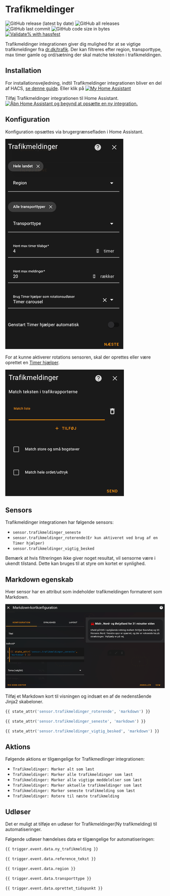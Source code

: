 # Trafikmeldinger

![GitHub release (latest by date)](https://img.shields.io/github/v/release/kgn3400/trafikmeldinger)
![GitHub all releases](https://img.shields.io/github/downloads/kgn3400/trafikmeldinger/total)
![GitHub last commit](https://img.shields.io/github/last-commit/kgn3400/trafikmeldinger)
![GitHub code size in bytes](https://img.shields.io/github/languages/code-size/kgn3400/trafikmeldinger)
[![Validate% with hassfest](https://github.com/kgn3400/trafikmeldinger/workflows/Validate%20with%20hassfest/badge.svg)](https://github.com/kgn3400/trafikmeldinger/actions/workflows/hassfest.yaml)

Trafikmeldinger integrationen giver dig mulighed for at se vigtige trafikmeldinger fra [dr.dk/trafik](https://dr.dk/trafik).
Der kan filtreres efter region, transporttype, max timer gamle og ord/sætning der skal matche teksten i trafikmeldingen.

## Installation

For installationsvejledning, indtil Trafikmeldinger integrationen bliver en del af HACS, [se denne guide](https://hacs.xyz/docs/faq/custom_repositories).
Eller klik på
[![My Home Assistant](https://img.shields.io/badge/Home%20Assistant-%2341BDF5.svg?style=flat&logo=home-assistant&label=Add%20to%20HACS)](https://my.home-assistant.io/redirect/hacs_repository/?owner=kgn3400&repository=trafikmeldinger&category=integration)

Tilføj Trafikmeldinger integrationen til Home Assistant.
[![Åbn Home Assistant og begynd at opsætte en ny integration.](https://my.home-assistant.io/badges/config_flow_start.svg)](https://my.home-assistant.io/redirect/config_flow_start/?domain=trafikmeldinger)

## Konfiguration

Konfiguration opsættes via brugergrænsefladen i Home Assistant.

![Config 1](https://github.com/kgn3400/trafikmeldinger/blob/main/assets/config_1.png)

For at kunne aktiverer rotations sensoren, skal der oprettes eller være oprettet en [Timer hjælper](https://www.home-assistant.io/integrations/timer/).

![Config 2](https://github.com/kgn3400/trafikmeldinger/blob/main/assets/config_2.png)

## Sensors

Trafikmeldinger integrationen har følgende sensors:

* `sensor.trafikmeldinger_seneste`
* `sensor.trafikmeldinger_roterende(Er kun aktiveret ved brug af en Timer hjælper)`
* `sensor.trafikmeldinger_vigtig_besked`

Bemærk at hvis filtreringen ikke giver noget resultat, vil sensorne være i ukendt tilstand. Dette kan bruges til at styre om kortet er synlighed.

## Markdown egenskab

Hver sensor har en attribut som indeholder trafikmeldingen formateret som Markdown.

![Markdown kort konfiguration](https://github.com/kgn3400/trafikmeldinger/blob/main/assets/md_card_config.png)

Tilføj et Markdown kort til visningen og indsæt en af de nedenstående Jinja2 skabeloner.

```Python
{{ state_attr('sensor.trafikmeldinger_roterende', 'markdown') }}
```

```Python
{{ state_attr('sensor.trafikmeldinger_seneste', 'markdown') }}
```

```Python
{{ state_attr('sensor.trafikmeldinger_vigtig_besked', 'markdown') }}
```

## Aktions

Følgende aktions er tilgængelige for Trafikmedlinger integrationen:

* `Trafikmeldinger: Marker alt som læst`
* `Trafikmeldinger: Marker alle trafikmeldinger som læst`
* `Trafikmeldinger: Marker alle vigtige meddelelser som læst`
* `Trafikmeldinger: Marker aktuelle trafikmeldinger som læst`
* `Trafikmeldinger: Marker seneste trafikmelding som læst`
* `Trafikmeldinger: Rotere til næste trafikmelding`

## Udløser

Det er muligt at tilføje en udløser for Trafikmeldinger(Ny trafikmelding) til automatiseringer.

Følgende udløser hændelses data er tilgængelige for automatiseringen:

```Python
{{ trigger.event.data.ny_trafikmelding }}
```

```Python
{{ trigger.event.data.reference_tekst }}
```

```Python
{{ trigger.event.data.region }}
```

```Python
{{ trigger.event.data.transporttype }}
```

```Python
{{ trigger.event.data.oprettet_tidspunkt }}
```
